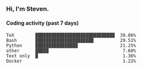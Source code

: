### Hi, I'm Steven.

#### Coding activity (past 7 days)
```
TeX        ▓▓▓▓▓▓▓▓▓▓▓▓▓▓▓▓▓▓▓▓▓▓▓▓▓▓▓▓▓▓  39.06%
Bash       ▓▓▓▓▓▓▓▓▓▓▓▓▓▓▓▓▓▓▓▓▓▓          29.51%
Python     ▓▓▓▓▓▓▓▓▓▓▓▓▓▓▓▓                21.25%
other      ▓▓▓▓▓                            7.60%
Text only  ▓                                1.36%
Docker                                      1.22%
```
